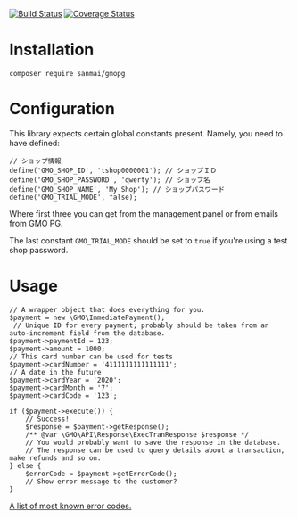 [![Build Status](https://travis-ci.org/sanmai/gmopg.svg?branch=master)](https://travis-ci.org/sanmai/gmopg)
[![Coverage Status](https://coveralls.io/repos/github/sanmai/gmopg/badge.svg?branch=master)](https://coveralls.io/github/sanmai/gmopg?branch=master)

# Installation

    composer require sanmai/gmopg

# Configuration

This library expects certain global constants present. Namely, you need to have defined:

    // ショップ情報
	define('GMO_SHOP_ID', 'tshop0000001'); // ショップＩＤ
	define('GMO_SHOP_PASSWORD', 'qwerty'); // ショップ名
	define('GMO_SHOP_NAME', 'My Shop'); // ショップパスワード
	define('GMO_TRIAL_MODE', false);

Where first three you can get from the management panel or from emails from GMO PG. 

The last constant `GMO_TRIAL_MODE` should be set to `true` if you're using a test shop password.

# Usage

	// A wrapper object that does everything for you.
	$payment = new \GMO\ImmediatePayment();
	 // Unique ID for every payment; probably should be taken from an auto-increment field from the database.
	$payment->paymentId = 123;
	$payment->amount = 1000;
	// This card number can be used for tests
	$payment->cardNumber = '4111111111111111';
	// A date in the future
	$payment->cardYear = '2020';
	$payment->cardMonth = '7';
	$payment->cardCode = '123';
	
	if ($payment->execute()) {
	    // Success!
	    $response = $payment->getResponse();
	    /** @var \GMO\API\Response\ExecTranResponse $response */
	    // You would probably want to save the response in the database.
	    // The response can be used to query details about a transaction, make refunds and so on.
	} else {
	    $errorCode = $payment->getErrorCode();
	    // Show error message to the customer?
	}

[A list of most known error codes.](https://github.com/fumikito/Literally-WordPress/blob/master/class/payment/gmo_error_handler.php)


